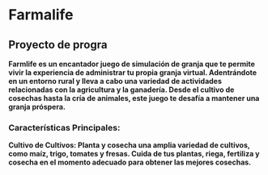# Farmalife
## Proyecto de progra
**Farmlife es un encantador juego de simulación de granja que te permite vivir la experiencia de administrar tu propia granja virtual. Adentrándote en un entorno rural y lleva a cabo una variedad de actividades relacionadas con la agricultura y la ganadería. Desde el cultivo de cosechas hasta la cría de animales, este juego te desafía a mantener una granja próspera.**

### Características Principales:

**Cultivo de Cultivos: Planta y cosecha una amplia variedad de cultivos, como maíz, trigo, tomates y fresas. Cuida de tus plantas, riega, fertiliza y cosecha en el momento adecuado para obtener las mejores cosechas.**
